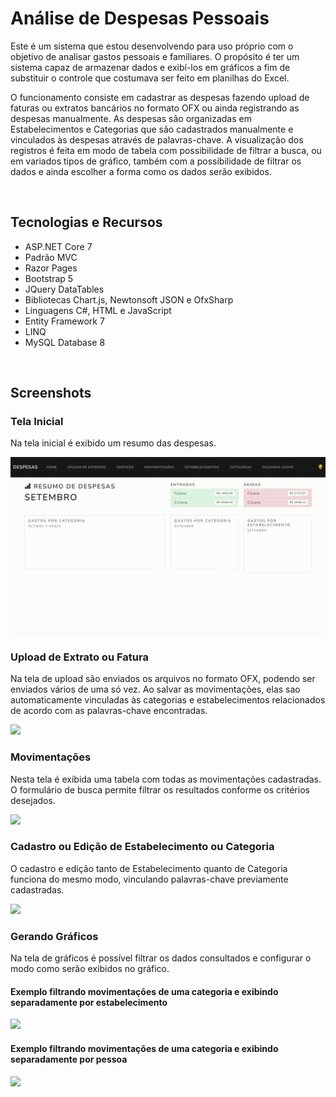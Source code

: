 # Análise de Despesas Pessoais
Este é um sistema que estou desenvolvendo para uso próprio com o objetivo de analisar gastos pessoais e familiares. O propósito é ter um sistema capaz de armazenar dados e exibí-los em gráficos a fim de substituir o controle que costumava ser feito em planilhas do Excel.

O funcionamento consiste em cadastrar as despesas fazendo upload de faturas ou extratos bancários no formato OFX ou ainda registrando as despesas manualmente. As despesas são organizadas em Estabelecimentos e Categorias que são cadastrados manualmente e vinculados às despesas através de palavras-chave. A visualização dos registros é feita em modo de tabela com possibilidade de filtrar a busca, ou em variados tipos de gráfico, também com a possibilidade de filtrar os dados e ainda escolher a forma como os dados serão exibidos.

<br/>

## Tecnologias e Recursos
<ul>
<li>ASP.NET Core 7</li>
<li>Padrão MVC</li>
<li>Razor Pages</li>
<li>Bootstrap 5</li>
<li>JQuery DataTables</li>
<li>Bibliotecas Chart.js, Newtonsoft JSON e OfxSharp</li>
<li>Linguagens C#, HTML e JavaScript</li>
<li>Entity Framework 7</li>
<li>LINQ</li>
<li>MySQL Database 8</li>
</ul>
<br/>

## Screenshots

### Tela Inicial
<p>Na tela inicial é exibido um resumo das despesas.</p>
<img src="https://github.com/marliseborba/img/blob/main/expenses/home-index.gif?raw=true"/>
<br/>

### Upload de Extrato ou Fatura
<p>Na tela de upload são enviados os arquivos no formato OFX, podendo ser enviados vários de uma só vez. Ao salvar as movimentações, elas sao automaticamente vinculadas às categorias e estabelecimentos relacionados de acordo com as palavras-chave encontradas.</p>
<img src="https://github.com/marliseborba/img/blob/main/expenses/upload.gif?raw=true"/>
<br/>

### Movimentações
<p>Nesta tela é exibida uma tabela com todas as movimentações cadastradas. O formulário de busca permite filtrar os resultados conforme os critérios desejados.</p>
<img src="https://github.com/marliseborba/img/blob/main/expenses/movements.gif?raw=true"/>
<br/>

### Cadastro ou Edição de Estabelecimento ou Categoria
<p>O cadastro e edição tanto de Estabelecimento quanto de Categoria funciona do mesmo modo, vinculando palavras-chave previamente cadastradas.</p>
<img src="https://github.com/marliseborba/img/blob/main/expenses/establishment-edit.gif?raw=true"/>
<br/>

### Gerando Gráficos
<p>Na tela de gráficos é possível filtrar os dados consultados e configurar o modo como serão exibidos no gráfico.</p>

#### Exemplo filtrando movimentações de uma categoria e exibindo separadamente por estabelecimento
<img src="https://github.com/marliseborba/img/blob/main/expenses/chart-search-estab.gif?raw=true"/>
<br/>

#### Exemplo filtrando movimentações de uma categoria e exibindo separadamente por pessoa
<img src="https://github.com/marliseborba/img/blob/main/expenses/chart-search-own.gif?raw=true"/>
